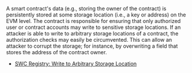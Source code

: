 A smart contract's data (e.g., storing the owner of the contract) is persistently stored at some storage location (i.e., a key or address) on the EVM level. The contract is responsible for ensuring that only authorized user or contract accounts may write to sensitive storage locations. If an attacker is able to write to arbitrary storage locations of a contract, the authorization checks may easily be circumvented. This can allow an attacker to corrupt the storage; for instance, by overwriting a field that stores the address of the contract owner.

- [SWC Registry: Write to Arbitrary Storage Location](https://smartcontractsecurity.github.io/SWC-registry/docs/SWC-124)
